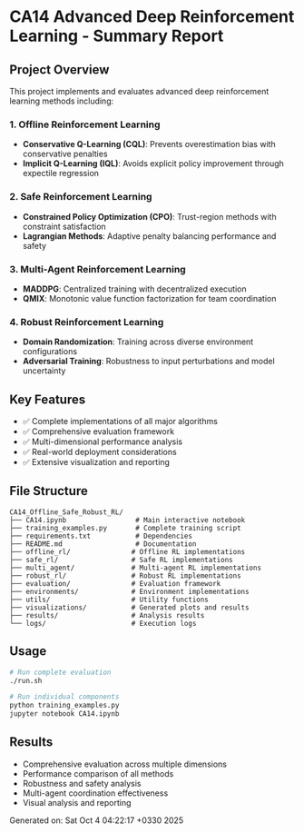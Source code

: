 # CA14 Advanced Deep Reinforcement Learning - Summary Report

## Project Overview
This project implements and evaluates advanced deep reinforcement learning methods including:

### 1. Offline Reinforcement Learning
- **Conservative Q-Learning (CQL)**: Prevents overestimation bias with conservative penalties
- **Implicit Q-Learning (IQL)**: Avoids explicit policy improvement through expectile regression

### 2. Safe Reinforcement Learning  
- **Constrained Policy Optimization (CPO)**: Trust-region methods with constraint satisfaction
- **Lagrangian Methods**: Adaptive penalty balancing performance and safety

### 3. Multi-Agent Reinforcement Learning
- **MADDPG**: Centralized training with decentralized execution
- **QMIX**: Monotonic value function factorization for team coordination

### 4. Robust Reinforcement Learning
- **Domain Randomization**: Training across diverse environment configurations
- **Adversarial Training**: Robustness to input perturbations and model uncertainty

## Key Features
- ✅ Complete implementations of all major algorithms
- ✅ Comprehensive evaluation framework
- ✅ Multi-dimensional performance analysis
- ✅ Real-world deployment considerations
- ✅ Extensive visualization and reporting

## File Structure
```
CA14_Offline_Safe_Robust_RL/
├── CA14.ipynb                 # Main interactive notebook
├── training_examples.py       # Complete training script
├── requirements.txt           # Dependencies
├── README.md                  # Documentation
├── offline_rl/               # Offline RL implementations
├── safe_rl/                  # Safe RL implementations  
├── multi_agent/              # Multi-agent RL implementations
├── robust_rl/                # Robust RL implementations
├── evaluation/               # Evaluation framework
├── environments/             # Environment implementations
├── utils/                    # Utility functions
├── visualizations/           # Generated plots and results
├── results/                  # Analysis results
└── logs/                     # Execution logs
```

## Usage
```bash
# Run complete evaluation
./run.sh

# Run individual components
python training_examples.py
jupyter notebook CA14.ipynb
```

## Results
- Comprehensive evaluation across multiple dimensions
- Performance comparison of all methods
- Robustness and safety analysis
- Multi-agent coordination effectiveness
- Visual analysis and reporting

Generated on: Sat Oct  4 04:22:17 +0330 2025
